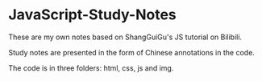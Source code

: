 # JavaScript-Study-Notes
These are my own notes based on ShangGuiGu's JS tutorial on Bilibili.

Study notes are presented in the form of Chinese annotations in the code.

The code is in three folders: html, css, js and img.
